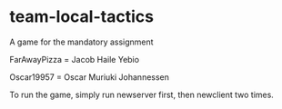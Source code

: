 # team-local-tactics
A game for the mandatory assignment

FarAwayPizza = Jacob Haile Yebio 

Oscar19957 = Oscar Muriuki Johannessen 


To run the game, simply run newserver first, then newclient two times. 
